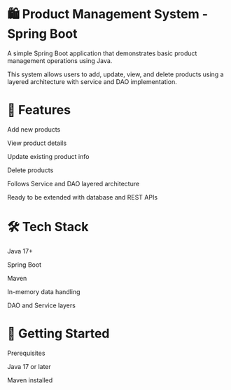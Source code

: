 # 🛍️ Product Management System - Spring Boot

A simple Spring Boot application that demonstrates basic product management operations using Java.

This system allows users to add, update, view, and delete products using a layered architecture with service and DAO implementation.

# 🧾 Features

Add new products

View product details

Update existing product info

Delete products

Follows Service and DAO layered architecture

Ready to be extended with database and REST APIs

# 🛠️ Tech Stack

Java 17+

Spring Boot

Maven

In-memory data handling

DAO and Service layers

# 🚀 Getting Started

Prerequisites

Java 17 or later

Maven installed
